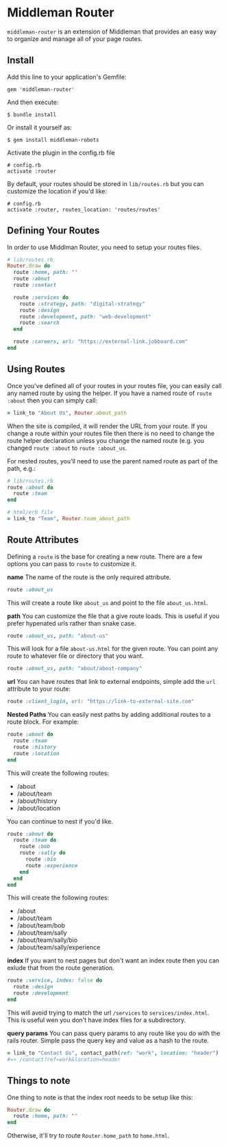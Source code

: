 # Middleman Router

`middleman-router` is an extension of Middleman that provides an easy way to organize and manage all of your page routes.

## Install

Add this line to your application's Gemfile:

```
gem 'middleman-router'
```

And then execute:

```
$ bundle install
```

Or install it yourself as:

```
$ gem install middleman-robots
```

Activate the plugin in the config.rb file

```
# config.rb
activate :router
```

By default, your routes should be stored in `lib/routes.rb` but you can customize the location if you'd like:

```
# config.rb
activate :router, routes_location: 'routes/routes'
```

## Defining Your Routes

In order to use Middlman Router, you need to setup your routes files.

```ruby
# lib/routes.rb
Router.draw do
  route :home, path: ""
  route :about
  route :contact

  route :services do
    route :strategy, path: "digital-strategy"
    route :design
    route :development, path: "web-development"
    route :search
  end

  route :careers, url: "https://external-link.jobboard.com"
end
```

## Using Routes

Once you've defined all of your routes in your routes file, you can easily call any named route by using the helper. If you have a named route of `route :about` then you can simply call:

```ruby
= link_to "About Us", Router.about_path
```

When the site is compiled, it will render the URL from your route. If you change a route within your routes file then there is no need to change the route helper declaration unless you change the named route (e.g. you changed `route :about` to `route :about_us`.

For nested routes, you'll need to use the parent named route as part of the path, e.g.:

```ruby
# lib/routes.rb
route :about do
  route :team
end

# html/erb file
= link_to "Team", Router.team_about_path
```

## Route Attributes

Defining a `route` is the base for creating a new route. There are a few options you can pass to `route` to customize it.

**name**
The name of the route is the only required attribute.

```ruby
route :about_us
```

This will create a route like `about_us` and point to the file `about_us.html`.

**path**
You can customize the file that a give route loads. This is useful if you prefer hypenated urls rather than snake case.

```ruby
route :about_us, path: "about-us"
```

This will look for a file `about-us.html` for the given route. You can point any route to whatever file or directory that you want.

```ruby
route :about_us, path: "about/about-company"
```
**url**
You can have routes that link to external endpoints, simple add the `url` attribute to your route:

```ruby
route :client_login, url: "https://link-to-external-site.com"
```

**Nested Paths**
You can easily nest paths by adding additional routes to a route block. For example:

```ruby
route :about do
  route :team
  route :history
  route :location
end
```

This will create the following routes:

- /about
- /about/team
- /about/history
- /about/location

You can continue to nest if you'd like.

```ruby
route :about do
  route :team do
    route :bob
    route :sally do
      route :bio
      route :experience
    end
  end
end
```

This will create the following routes:

- /about
- /about/team
- /about/team/bob
- /about/team/sally
- /about/team/sally/bio
- /about/team/sally/experience


**index**
If you want to nest pages but don't want an index route then you can exlude that from the route generation.

```ruby
route :service, index: false do
  route :design
  route :development
end
```

This will avoid trying to match the url `/services` to `services/index.html`. This is useful wen you don't have index files for a subdirectory.


**query params**
You can pass query params to any route like you do with the rails router. Simple pass the query key and value as a hash to the route.

```ruby
= link_to "Contact Us", contact_path(ref: "work", location: "header")
#=> /contact?ref=work&location=header
```

## Things to note

One thing to note is that the index root needs to be setup like this:

```ruby
Router.draw do
  route :home, path: ""
end
```

Otherwise, it'll try to route `Router.home_path` to `home.html`.
